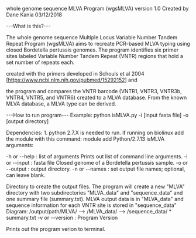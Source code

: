 whole genome sequence MLVA Program (wgsMLVA) version 1.0
Created by Dane Kania
03/12/2018

---What is this?---

The whole genome sequence Multiple Locus Variable Number Tandem Repeat Program (wgsMLVA) 
aims to recreate PCR-based MLVA typing using closed Bordetella pertussis genomes. The program identifies 
six primer sites labeled Variable Number Tandem Repeat (VNTR) regions that hold a set number of repeats each.



created with the primers developed in Schouls et al 2004 [https://www.ncbi.nlm.nih.gov/pubmed/15292152]
and 

the program  and compares the VNTR barcode (VNTR1, VNTR3, VNTR3b, VNTR4, VNTR5, and VNTR6)
created to a MLVA database. From the known MLVA database, a MLVA type can be derived. 

---How to run program---
Example: 
python isMLVA.py -i [input fasta file] -o [output directory] 

Dependencies:
	1. python 2.7.X is needed to run. if running on biolinux add the module with this command:
		module add Python/2.7.13
	isMLVA arguments:

-h or --help : list of arguments
		Prints out list of command line arguments.
-i or --input : fasta file
		Closed genome of a Bordetella pertussis sample. 
-o or --output : output directory.
-n or --names : set output file names; optional, can leave blank.

Directory to create the output files. The program will create a new "MLVA"
directory with two subdirectories "MLVA_data" and "sequence_data" and one
summary file (summary.txt).
MLVA output data is in "MLVA_data" and sequence information for each VNTR
site is stored in "sequence_data"
	Diagram:
		/output/path/MLVA/
		--> /MLVA_data/
		--> /sequence_data/
		* summary.txt
	-v or --version : Program Version

Prints out the program verion to terminal.		
 
